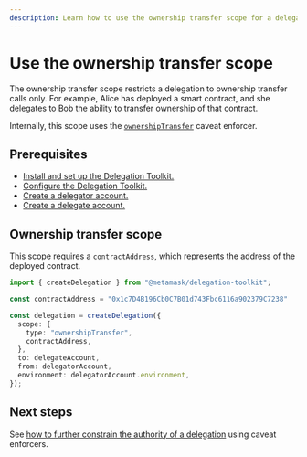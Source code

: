 ```yaml
---
description: Learn how to use the ownership transfer scope for a delegation.
---
```


# Use the ownership transfer scope
 
The ownership transfer scope restricts a delegation to ownership transfer calls only.
For example, Alice has deployed a smart contract, and she delegates to Bob the ability to transfer ownership of that contract.

Internally, this scope uses the [`ownershipTransfer`](../../../reference/caveats.md#ownershiptransfer) caveat enforcer.

## Prerequisites

- [Install and set up the Delegation Toolkit.](../../../get-started/install.md)
- [Configure the Delegation Toolkit.](../../configure.md)
- [Create a delegator account.](../execute-on-smart-accounts-behalf.md#3-create-a-delegator-account)
- [Create a delegate account.](../execute-on-smart-accounts-behalf.md#4-create-a-delegate-account)

## Ownership transfer scope

This scope requires a `contractAddress`, which represents the address of the deployed contract.

```typescript
import { createDelegation } from "@metamask/delegation-toolkit";

const contractAddress = "0x1c7D4B196Cb0C7B01d743Fbc6116a902379C7238"

const delegation = createDelegation({
  scope: {
    type: "ownershipTransfer",
    contractAddress,
  },
  to: delegateAccount,
  from: delegatorAccount,
  environment: delegatorAccount.environment,
});
```

## Next steps

See [how to further constrain the authority of a delegation](constrain-scope.md) using caveat enforcers.
